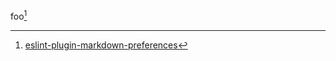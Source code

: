 foo[^eslint-plugin-markdown-preferences]

[^eslint-plugin-markdown-preferences]: [eslint-plugin-markdown-preferences](https://ota-meshi.github.io/eslint-plugin-markdown-preferences/)